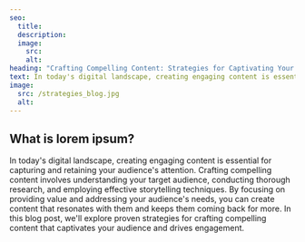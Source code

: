 ```yaml
---
seo:
  title: 
  description: 
  image:
    src: 
    alt: 
heading: "Crafting Compelling Content: Strategies for Captivating Your Audience"
text: In today's digital landscape, creating engaging content is essential for capturing and retaining your audience's attention. Crafting compelling content involves understanding your target audience, conducting thorough research, and employing effective storytelling techniques. By focusing on providing value and addressing your audience's needs, you can create content that resonates with them and keeps them coming back for more. In this blog post, we'll explore proven strategies for crafting compelling content that captivates your audience and drives engagement.
image:
  src: /strategies_blog.jpg
  alt: 
---
```


## What is lorem ipsum?
In today's digital landscape, creating engaging content is essential for capturing and retaining your audience's attention. Crafting compelling content involves understanding your target audience, conducting thorough research, and employing effective storytelling techniques. By focusing on providing value and addressing your audience's needs, you can create content that resonates with them and keeps them coming back for more. In this blog post, we'll explore proven strategies for crafting compelling content that captivates your audience and drives engagement.